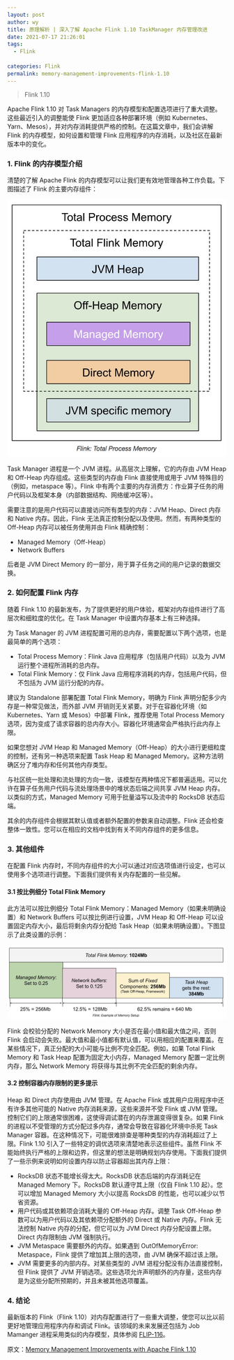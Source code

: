 ```yaml
---
layout: post
author: wy
title: 原理解析 | 深入了解 Apache Flink 1.10 TaskManager 内存管理改进
date: 2021-07-17 21:26:01
tags:
  - Flink

categories: Flink
permalink: memory-management-improvements-flink-1.10
---
```


> Flink 1.10

Apache Flink 1.10 对 Task Managers 的内存模型和配置选项进行了重大调整。这些最近引入的调整能使 Flink 更加适应各种部署环境（例如 Kubernetes、Yarn、Mesos），并对内存消耗提供严格的控制。在这篇文章中，我们会讲解 Flink 的内存模型，如何设置和管理 Flink 应用程序的内存消耗，以及社区在最新版本中的变化。

### 1. Flink 的内存模型介绍

清楚的了解 Apache Flink 的内存模型可以让我们更有效地管理各种工作负载。下图描述了 Flink 的主要内存组件：

![](img-memory-management-improvements-flink-1.10-1.jpg)

Task Manager 进程是一个 JVM 进程。从高层次上理解，它的内存由 JVM Heap 和 Off-Heap 内存组成。这些类型的内存由 Flink 直接使用或用于 JVM 特殊目的（例如，metaspace 等）。Flink 中有两个主要的内存消费方：作业算子任务的用户代码以及框架本身（内部数据结构、网络缓冲区等）。

需要注意的是用户代码可以直接访问所有类型的内存：JVM Heap、Direct 内存和 Native 内存。因此，Flink 无法真正控制分配以及使用。然而，有两种类型的 Off-Heap 内存可以被任务使用并由 Flink 精确控制：
- Managed Memory（Off-Heap）
- Network Buffers

后者是 JVM Direct Memory 的一部分，用于算子任务之间的用户记录的数据交换。

### 2. 如何配置 Flink 内存

随着 Flink 1.10 的最新发布，为了提供更好的用户体验，框架对内存组件进行了高层次和细粒度的优化。在 Task Manager 中设置内存基本上有三种选择。

为 Task Manager 的 JVM 进程配置可用的总内存，需要配置以下两个选项，也是最简单的两个选项：
- Total Process Memory：Flink Java 应用程序（包括用户代码）以及为 JVM 运行整个进程所消耗的总内存。
- Total Flink Memory：仅 Flink Java 应用程序消耗的内存，包括用户代码，但不包括为 JVM 运行分配的内存。

建议为 Standalone 部署配置 Total Flink Memory，明确为 Flink 声明分配多少内存是一种常见做法，而外部 JVM 开销则无关紧要。对于在容器化环境（如 Kubernetes、Yarn 或 Mesos）中部署 Flink，推荐使用 Total Process Memory 选项，因为变成了请求容器的总内存大小。容器化环境通常会严格执行此内存上限。

如果您想对 JVM Heap 和 Managed Memory（Off-Heap）的大小进行更细粒度的控制，还有另一种选项来配置 Task Heap 和 Managed Memory。这种方法明确区分了堆内存和任何其他内存类型。

与社区统一批处理和流处理的方向一致，该模型在两种情况下都普遍适用。可以允许在算子任务用户代码与流处理场景中的堆状态后端之间共享 JVM Heap 内存。以类似的方式，Managed Memory 可用于批量溢写以及流中的 RocksDB 状态后端。

其余的内存组件会根据其默认值或者额外配置的参数来自动调整。Flink 还会检查整体一致性。您可以在相应的文档中找到有关不同内存组件的更多信息。

### 3. 其他组件

在配置 Flink 内存时，不同内存组件的大小可以通过对应选项值进行设定，也可以使用多个选项进行调整。下面我们提供有关内存配置的一些见解。

#### 3.1 按比例细分 Total Flink Memory

此方法可以按比例细分 Total Flink Memory：Managed Memory（如果未明确设置）和 Network Buffers 可以按比例进行设置，JVM Heap 和 Off-Heap 可以设置固定内存大小，最后将剩余内存分配给 Task Heap（如果未明确设置）。下图显示了此类设置的示例：

![](img-memory-management-improvements-flink-1.10-2.jpg)

Flink 会校验分配的 Network Memory 大小是否在最小值和最大值之间，否则 Flink 会启动会失败。最大值和最小值都有默认值，可以用相应的配置来覆盖。在某些情况下，真正分配的大小可能与比例不完全匹配。例如，如果 Total Flink Memory 和 Task Heap 配置为固定大小内存，Managed Memory 配置一定比例内存，那么 Network Memory 将获得与其比例不完全匹配的剩余内存。

#### 3.2 控制容器内存限制的更多提示

Heap 和 Direct 内存使用由 JVM 管理。在 Apache Flink 或其用户应用程序中还有许多其他可能的 Native 内存消耗来源，这些来源并不受 Flink 或 JVM 管理。控制它们的上限通常很困难，这使得调试潜在的内存泄漏变得很复杂。如果 Flink 的进程以不受管理的方式分配过多内存，通常会导致在容器化环境中杀死 Task Manager 容器。在这种情况下，可能很难排查是哪种类型的内存消耗超过了上限。Flink 1.10 引入了一些特定的调优选项来清楚地表示这些组件。虽然 Flink 不能始终执行严格的上限和边界，但这里的想法是明确规划内存使用。下面我们提供了一些示例来说明如何设置内存以防止容器超出其内存上限：
- RocksDB 状态不能增长得太大。RocksDB 状态后端的内存消耗记在 Managed Memory 下。RocksDB 默认遵守其上限（仅自 Flink 1.10 起）。您可以增加 Managed Memory 大小以提高 RocksDB 的性能，也可以减少以节省资源。
- 用户代码或其依赖项会消耗大量的 Off-Heap 内存。调整 Task Off-Heap 参数可以为用户代码以及其依赖项分配额外的 Direct 或 Native 内存。Flink 无法控制 Native 内存的分配，但它可以为 JVM Direct 内存分配设置上限。Direct 内存限制由 JVM 强制执行。
- JVM Metaspace 需要额外的内存。如果遇到 OutOfMemoryError: Metaspace，Flink 提供了增加其上限的选项，由 JVM 确保不超过该上限。
- JVM 需要更多的内部内存。对某些类型的 JVM 进程分配没有办法直接控制，但 Flink 提供了 JVM 开销选项。这些选项允许声明额外的内存量，这些内存是为这些分配所预期的，并且未被其他选项覆盖。

### 4. 结论

最新版本的 Flink（Flink 1.10）对内存配置进行了一些重大调整，使您可以比以前更好地管理应用程序内存和调试 Flink。该领域的未来发展还包括为 Job Mamanger 进程采用类似的内存模型，具体参阅 [FLIP-116](https://cwiki.apache.org/confluence/display/FLINK/FLIP+116%3A+Unified+Memory+Configuration+for+Job+Managers)。

原文：[Memory Management Improvements with Apache Flink 1.10](https://flink.apache.org/news/2020/04/21/memory-management-improvements-flink-1.10.html)
